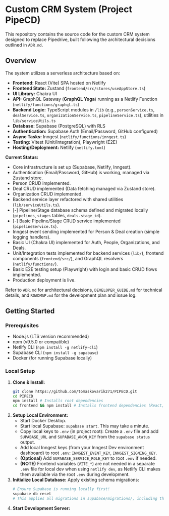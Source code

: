 # Custom CRM System (Project PipeCD)

This repository contains the source code for the custom CRM system designed to replace Pipedrive, built following the architectural decisions outlined in `ADR.md`.

## Overview

The system utilizes a serverless architecture based on:

*   **Frontend:** React (Vite) SPA hosted on Netlify
*   **Frontend State:** Zustand (`frontend/src/stores/useAppStore.ts`)
*   **UI Library:** Chakra UI
*   **API:** GraphQL Gateway (**GraphQL Yoga**) running as a Netlify Function (`netlify/functions/graphql.ts`)
*   **Backend Logic:** TypeScript modules in `/lib` (e.g., `personService.ts`, `dealService.ts`, `organizationService.ts`, `pipelineService.ts`), utilities in `lib/serviceUtils.ts`
*   **Database:** Supabase (PostgreSQL) with RLS
*   **Authentication:** Supabase Auth (Email/Password, GitHub configured)
*   **Async Tasks:** Inngest (`netlify/functions/inngest.ts`)
*   **Testing:** Vitest (Unit/Integration), Playwright (E2E)
*   **Hosting/Deployment:** Netlify (`netlify.toml`)

**Current Status:**
*   Core infrastructure is set up (Supabase, Netlify, Inngest).
*   Authentication (Email/Password, GitHub) is working, managed via Zustand store.
*   Person CRUD implemented.
*   Deal CRUD implemented (Data fetching managed via Zustand store).
*   Organization CRUD implemented.
*   Backend service layer refactored with shared utilities (`lib/serviceUtils.ts`).
*   [-] Pipeline/Stage database schema defined and migrated locally (`pipelines`, `stages` tables, `deals.stage_id`).
*   [-] Basic Pipeline/Stage CRUD service implemented (`pipelineService.ts`).
*   Inngest event sending implemented for Person & Deal creation (simple logging handlers).
*   Basic UI (Chakra UI) implemented for Auth, People, Organizations, and Deals.
*   Unit/Integration tests implemented for backend services (`lib/`), frontend components (`frontend/src/`), and GraphQL resolvers (`netlify/functions/`).
*   Basic E2E testing setup (Playwright) with login and basic CRUD flows implemented.
*   Production deployment is live.

Refer to `ADR.md` for architectural decisions, `DEVELOPER_GUIDE.md` for technical details, and `ROADMAP.md` for the development plan and issue log.

## Getting Started

### Prerequisites

*   Node.js (LTS version recommended)
*   npm (v9.5.0 or compatible)
*   Netlify CLI (`npm install -g netlify-cli`)
*   Supabase CLI (`npm install -g supabase`)
*   Docker (for running Supabase locally)

### Local Setup

1.  **Clone & Install:**
    ```bash
    git clone https://github.com/tomaskovarik271/PIPECD.git
    cd PIPECD
    npm install # Installs root dependencies
    cd frontend && npm install # Installs frontend dependencies (React, Zustand, etc.)
    ```
2.  **Setup Local Environment:**
    *   Start Docker Desktop.
    *   Start local Supabase: `supabase start`. This may take a minute.
    *   Copy local keys to `.env` (in project root): Create a `.env` file and add `SUPABASE_URL` and `SUPABASE_ANON_KEY` from the `supabase status` output.
    *   Add local Inngest keys (from your Inngest Dev environment dashboard) to root `.env`: `INNGEST_EVENT_KEY`, `INNGEST_SIGNING_KEY`.
    *   **(Optional)** Add `SUPABASE_SERVICE_ROLE_KEY` to root `.env` if needed.
    *   **(NOTE)** Frontend variables (`VITE_*`) are not needed in a separate `.env` file for local dev when using `netlify dev`, as Netlify CLI makes them available via the root `.env` during development.
3.  **Initialize Local Database:** Apply existing schema migrations:
    ```bash
    # Ensure Supabase is running locally first!
    supabase db reset
    # This applies all migrations in supabase/migrations/, including the one for pipelines/stages.
    ```
4.  **Start Development Server:**
    ```